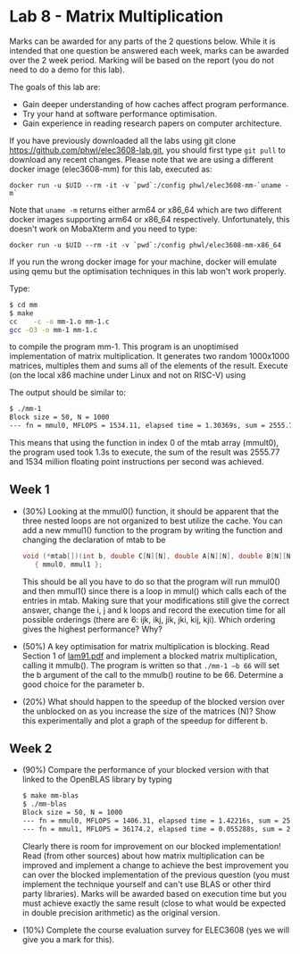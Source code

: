 # Lab 8 - Matrix Multiplication


Marks can be awarded for any parts of the 2 questions below. While it is intended that one question be answered each week, marks can be awarded over the 2 week period. Marking will be based on the report (you do not need to do a demo for this lab).

The goals of this lab are:

 *  Gain deeper understanding of how caches affect program performance.
 *  Try your hand at software performance optimisation.
 *  Gain experience in reading research papers on computer architecture.

If you have previously downloaded all the labs using git clone https://github.com/phwl/elec3608-lab.git, you should first type ```git pull``` to download any recent changes. Please note that we are using a different docker image (elec3608-mm) for this lab, executed as:

```
docker run -u $UID --rm -it -v `pwd`:/config phwl/elec3608-mm-`uname -m`
```

Note that ```uname -m``` returns either arm64 or x86_64 which are two different docker images supporting arm64 or x86_64 respectively. Unfortunately,
this doesn't work on MobaXterm and you need to type:
```
docker run -u $UID --rm -it -v `pwd`:/config phwl/elec3608-mm-x86_64
```

If you run the wrong docker image for your machine, docker will emulate using qemu but the optimisation techniques in this lab won't work properly.

Type:
```bash
$ cd mm
$ make
cc    -c -o mm-1.o mm-1.c
gcc -O3 -o mm-1 mm-1.c
```

to compile the program mm-1. This program is an unoptimised implementation of matrix multiplication. It generates two random 1000x1000 matrices, multiples them and sums all of the elements of the result. Execute (on the local x86 machine under Linux and not on RISC-V) using

The output should be similar to:
```bash
$ ./mm-1
Block size = 50, N = 1000
--- fn = mmul0, MFLOPS = 1534.11, elapsed time = 1.30369s, sum = 2555.77
```
This means that using the function in index 0 of the mtab array (mmult0), the program used took 1.3s to execute, the sum of the result was 2555.77 and 1534 million floating point instructions per second was achieved.

## Week 1

* (30%) Looking at the mmul0() function, it should be apparent that the three nested loops are not organized to best utilize the cache. You can add a new mmul1() function to the program by writing the function and changing the declaration of mtab to be

     ```c
     void (*mtab[])(int b, double C[N][N], double A[N][N], double B[N][N]) =
        { mmul0, mmul1 };
     ```

    This should be all you have to do so that the program will run mmul0() and then mmul1() since there is a loop in mmul() which calls each of the entries in mtab. Making sure that your modifications still give the correct answer, change the i, j and k loops and record the execution time for all possible orderings (there are 6: ijk, ikj, jik, jki, kij, kji). Which ordering gives the highest performance? Why?

* (50%) A key optimisation for matrix multiplication is blocking. Read Section 1 of [lam91.pdf](mm/lam91.pdf) and implement a blocked matrix multiplication, calling it mmulb(). The program is written so that ```./mm-1 –b 66``` will set the b argument of the call to the mmulb() routine to be 66. Determine a good choice for the parameter b.

* (20%) What should happen to the speedup of the blocked version over the unblocked on as you increase the size of the matrices (N)? Show this experimentally and plot a graph of the speedup for different b.

## Week 2

* (90%) Compare the performance of your blocked version with that linked to the OpenBLAS library by typing

    ```bash
    $ make mm-blas
    $ ./mm-blas
    Block size = 50, N = 1000
    --- fn = mmul0, MFLOPS = 1406.31, elapsed time = 1.42216s, sum = 2555.77
    --- fn = mmul1, MFLOPS = 36174.2, elapsed time = 0.055288s, sum = 2555.77
    ```

    Clearly there is room for improvement on our blocked implementation! Read (from other sources) about how matrix multiplication can be improved and implement a change to achieve the best improvement you can over the blocked implementation of the previous question (you must implement the technique yourself and can't use BLAS or other third party libraries). Marks will be awarded based on execution time but you must achieve exactly the same result (close to what would be expected in double precision arithmetic) as the original version.

* (10%) Complete the course evaluation survey for ELEC3608 (yes we will give you a mark for this).
